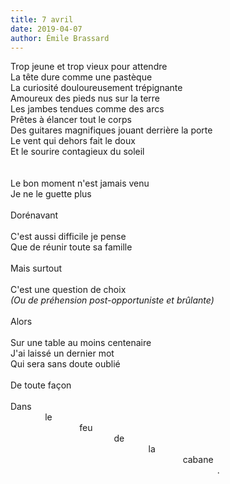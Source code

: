 ```yaml
---
title: 7 avril
date: 2019-04-07
author: Émile Brassard
---
```

Trop jeune et trop vieux pour attendre  
La tête dure comme une pastèque  
La curiosité douloureusement trépignante\
Amoureux des pieds nus sur la terre\
Les jambes tendues comme des arcs\
Prêtes à élancer tout le corps\
Des guitares magnifiques jouant derrière la porte\
Le vent qui dehors fait le doux\
Et le sourire contagieux du soleil\
\
\
Le bon moment n'est jamais venu\
Je ne le guette plus\
\
Dorénavant\
\
C'est aussi difficile je pense\
Que de réunir toute sa famille\
\
Mais surtout\
\
C'est une question de choix\
*(Ou de préhension post-opportuniste et brûlante)*\
\
Alors\
\
Sur une table au moins centenaire\
J'ai laissé un dernier mot\
Qui sera sans doute oublié\
\
De toute façon\
\
Dans\
&nbsp;&nbsp;&nbsp;&nbsp;&nbsp;&nbsp;&nbsp;&nbsp;&nbsp;&nbsp;&nbsp;&nbsp;&nbsp;&nbsp;le\
&nbsp;&nbsp;&nbsp;&nbsp;&nbsp;&nbsp;&nbsp;&nbsp;&nbsp;&nbsp;&nbsp;&nbsp;&nbsp;&nbsp;&nbsp;&nbsp;&nbsp;&nbsp;&nbsp;&nbsp;&nbsp;&nbsp;&nbsp;&nbsp;&nbsp;&nbsp;&nbsp;&nbsp;feu\
&nbsp;&nbsp;&nbsp;&nbsp;&nbsp;&nbsp;&nbsp;&nbsp;&nbsp;&nbsp;&nbsp;&nbsp;&nbsp;&nbsp;&nbsp;&nbsp;&nbsp;&nbsp;&nbsp;&nbsp;&nbsp;&nbsp;&nbsp;&nbsp;&nbsp;&nbsp;&nbsp;&nbsp;&nbsp;&nbsp;&nbsp;&nbsp;&nbsp;&nbsp;&nbsp;&nbsp;&nbsp;&nbsp;&nbsp;&nbsp;&nbsp;&nbsp;de\
&nbsp;&nbsp;&nbsp;&nbsp;&nbsp;&nbsp;&nbsp;&nbsp;&nbsp;&nbsp;&nbsp;&nbsp;&nbsp;&nbsp;&nbsp;&nbsp;&nbsp;&nbsp;&nbsp;&nbsp;&nbsp;&nbsp;&nbsp;&nbsp;&nbsp;&nbsp;&nbsp;&nbsp;&nbsp;&nbsp;&nbsp;&nbsp;&nbsp;&nbsp;&nbsp;&nbsp;&nbsp;&nbsp;&nbsp;&nbsp;&nbsp;&nbsp;&nbsp;&nbsp;&nbsp;&nbsp;&nbsp;&nbsp;&nbsp;&nbsp;&nbsp;&nbsp;&nbsp;&nbsp;&nbsp;&nbsp;la\
&nbsp;&nbsp;&nbsp;&nbsp;&nbsp;&nbsp;&nbsp;&nbsp;&nbsp;&nbsp;&nbsp;&nbsp;&nbsp;&nbsp;&nbsp;&nbsp;&nbsp;&nbsp;&nbsp;&nbsp;&nbsp;&nbsp;&nbsp;&nbsp;&nbsp;&nbsp;&nbsp;&nbsp;&nbsp;&nbsp;&nbsp;&nbsp;&nbsp;&nbsp;&nbsp;&nbsp;&nbsp;&nbsp;&nbsp;&nbsp;&nbsp;&nbsp;&nbsp;&nbsp;&nbsp;&nbsp;&nbsp;&nbsp;&nbsp;&nbsp;&nbsp;&nbsp;&nbsp;&nbsp;&nbsp;&nbsp;&nbsp;&nbsp;&nbsp;&nbsp;&nbsp;&nbsp;&nbsp;&nbsp;&nbsp;&nbsp;&nbsp;&nbsp;&nbsp;&nbsp;cabane\
&nbsp;&nbsp;&nbsp;&nbsp;&nbsp;&nbsp;&nbsp;&nbsp;&nbsp;&nbsp;&nbsp;&nbsp;&nbsp;&nbsp;&nbsp;&nbsp;&nbsp;&nbsp;&nbsp;&nbsp;&nbsp;&nbsp;&nbsp;&nbsp;&nbsp;&nbsp;&nbsp;&nbsp;&nbsp;&nbsp;&nbsp;&nbsp;&nbsp;&nbsp;&nbsp;&nbsp;&nbsp;&nbsp;&nbsp;&nbsp;&nbsp;&nbsp;&nbsp;&nbsp;&nbsp;&nbsp;&nbsp;&nbsp;&nbsp;&nbsp;&nbsp;&nbsp;&nbsp;&nbsp;&nbsp;&nbsp;&nbsp;&nbsp;&nbsp;&nbsp;&nbsp;&nbsp;&nbsp;&nbsp;&nbsp;&nbsp;&nbsp;&nbsp;&nbsp;&nbsp;&nbsp;&nbsp;&nbsp;&nbsp;&nbsp;&nbsp;&nbsp;&nbsp;&nbsp;&nbsp;&nbsp;&nbsp;&nbsp;&nbsp;.